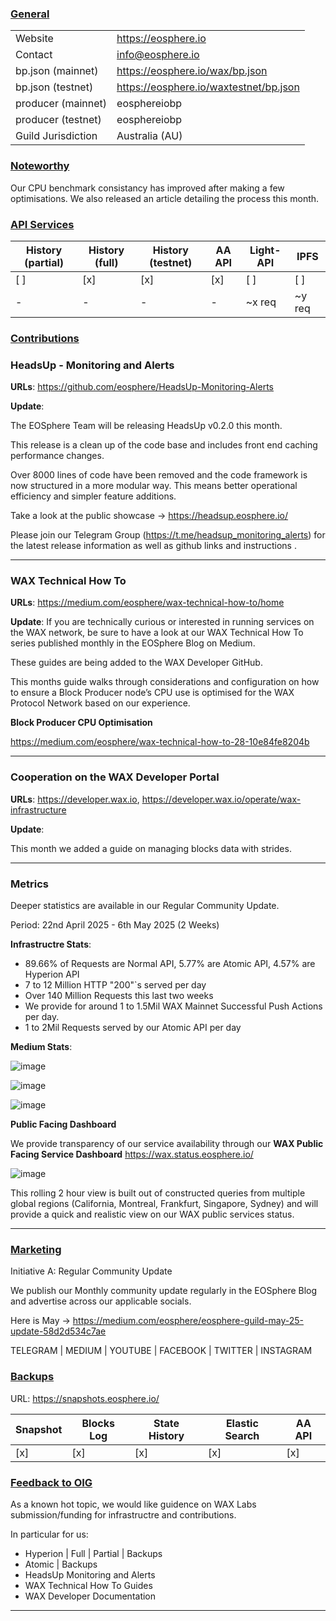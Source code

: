### <ins>General</ins>

|  |  |
| --- | --- |
| Website | https://eosphere.io |
| Contact | info@eosphere.io |
| bp.json (mainnet) | https://eosphere.io/wax/bp.json |
| bp.json (testnet) | https://eosphere.io/waxtestnet/bp.json |
| producer (mainnet) | eosphereiobp |
| producer (testnet) | eosphereiobp |
| Guild Jurisdiction | Australia (AU) |

### <ins>Noteworthy</ins>
Our CPU benchmark consistancy has improved after making a few optimisations. We also released an article detailing the process this month.

### <ins>API Services</ins>

| History (partial) | History (full) | History (testnet) | AA API | Light-API  | IPFS |
|--------|--------|--------|--------|--------|--------|
| [ ] | [x] | [x] | [x] | [ ] | [ ] |  [ ] |
| - | - | - | - | ~x req |  ~y req |

### <ins>Contributions</ins>

### HeadsUp - Monitoring and Alerts

**URLs**: https://github.com/eosphere/HeadsUp-Monitoring-Alerts 

**Update**: 

The EOSphere Team will be releasing HeadsUp v0.2.0 this month.

This release is a clean up of the code base and includes front end caching performance changes.

Over 8000 lines of code have been removed and the code framework is now structured in a more modular way. This means better operational efficiency and simpler feature additions.

Take a look at the public showcase -> https://headsup.eosphere.io/

Please join our Telegram Group (https://t.me/headsup_monitoring_alerts) for the latest release information as well as github links and instructions .

---

### WAX Technical How To

**URLs**: https://medium.com/eosphere/wax-technical-how-to/home

**Update**: 
If you are technically curious or interested in running services on the WAX network, be sure to have a look at our WAX Technical How To series published monthly in the EOSphere Blog on Medium.

These guides are being added to the WAX Developer GitHub.

This months guide walks through considerations and configuration on how to ensure a Block Producer node’s CPU use is optimised for the WAX Protocol Network based on our experience.

**Block Producer CPU Optimisation**

https://medium.com/eosphere/wax-technical-how-to-28-10e84fe8204b

---

### Cooperation on the WAX Developer Portal

**URLs**: https://developer.wax.io, https://developer.wax.io/operate/wax-infrastructure

**Update**: 

This month we added a guide on managing blocks data with strides.

---

### Metrics

Deeper statistics are available in our Regular Community Update.

Period: 22nd April 2025 - 6th May 2025 (2 Weeks)

**Infrastructre Stats**:
- 89.66% of Requests are Normal API, 5.77% are Atomic API, 4.57% are Hyperion API
- 7 to 12 Million HTTP "200"`s served per day
- Over 140 Million Requests this last two weeks
- We provide for around 1 to 1.5Mil WAX Mainnet Successful Push Actions per day.
- 1 to 2Mil Requests served by our Atomic API per day

**Medium Stats**:

![image](https://github.com/user-attachments/assets/6fa24e13-61e8-4d1a-b261-8e05d2463842)

![image](https://github.com/user-attachments/assets/cd997ef7-31f5-495b-8455-cd9f8bf2b904)

![image](https://github.com/user-attachments/assets/2f7ab4c6-81d4-43a5-8333-e21f6442e9ac)

**Public Facing Dashboard**

We provide transparency of our service availability through our **WAX Public Facing Service Dashboard** https://wax.status.eosphere.io/

![image](https://github.com/user-attachments/assets/abbe15a4-2d19-46e6-a1e7-92638814d4ed)

This rolling 2 hour view is built out of constructed queries from multiple global regions (California, Montreal, Frankfurt, Singapore, Sydney) and will provide a quick and realistic view on our WAX public services status.

---

### <ins>Marketing</ins>

Initiative A: Regular Community Update

We publish our Monthly community update regularly in the EOSphere Blog and advertise across our applicable socials.

Here is May -> https://medium.com/eosphere/eosphere-guild-may-25-update-58d2d534c7ae

TELEGRAM | MEDIUM | YOUTUBE | FACEBOOK | TWITTER | INSTAGRAM

### <ins>Backups </ins>
URL: https://snapshots.eosphere.io/

| Snapshot | Blocks Log | State History | Elastic Search | AA API |
|--------|--------|--------|--------|--------|
| [x] | [x] | [x] | [x] | [x] |


### <ins>Feedback to OIG</ins>
As a known hot topic, we would like guidence on WAX Labs submission/funding for infrastructre and contributions.

In particular for us:
- Hyperion | Full | Partial | Backups
- Atomic | Backups
- HeadsUp Monitoring and Alerts
- WAX Technical How To Guides
- WAX Developer Documentation

----
